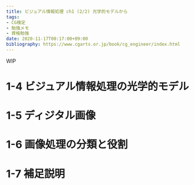 ```yaml
---
title: ビジュアル情報処理 ch1 (2/2) 光学的モデルから
tags:
- CG検定
- 勉強メモ
- 資格勉強
date: 2020-11-17T00:17:00+09:00
bibliography: https://www.cgarts.or.jp/book/cg_engineer/index.html
---
```



WIP


# 1-4 ビジュアル情報処理の光学的モデル #


# 1-5 ディジタル画像 #


# 1-6 画像処理の分類と役割 #


# 1-7 補足説明 #

